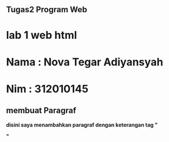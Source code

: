 ##  Tugas2 Program Web 
# lab 1 web html
# Nama : Nova Tegar Adiyansyah
# Nim  : 312010145
## membuat  Paragraf
 **disini saya menambahkan paragraf dengan keterangan tag "<p>"**
 
   
 

  

    